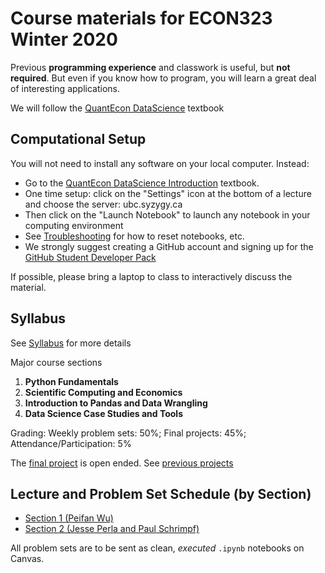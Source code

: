 # Course materials for ECON323 Winter 2020

Previous **programming experience** and classwork is useful, but **not required**.  But even if you know how to program, you will learn a great deal of interesting applications.

We will follow the [QuantEcon DataScience](https://datascience.quantecon.org/) textbook

## Computational Setup

You will not need to install any software on your local computer.  Instead:
- Go to the [QuantEcon DataScience Introduction](https://datascience.quantecon.org/introduction/) textbook.
- One time setup: click on the "Settings" icon at the bottom of a lecture and choose the server: ubc.syzygy.ca 
- Then click on the "Launch Notebook" to launch any notebook in your computing environment
- See [Troubleshooting](https://datascience.quantecon.org/introduction/troubleshooting.html) for how to reset notebooks, etc.
- We strongly suggest creating a GitHub account and signing up for the [GitHub Student Developer Pack](https://education.github.com/pack/)

If possible, please bring a laptop to class to interactively discuss the material.

## Syllabus
See [Syllabus](syllabus.md) for more details

Major course sections
1. **Python Fundamentals**
2. **Scientific Computing and Economics**
3. **Introduction to Pandas and Data Wrangling**
4. **Data Science Case Studies and Tools**

Grading: Weekly problem sets: 50%; Final projects: 45%; Attendance/Participation: 5%

The [final project](final_project.md) is open ended. See [previous projects](https://datascience.quantecon.org/projects.html)

## Lecture and Problem Set Schedule (by Section)
- [Section 1 (Peifan Wu)](schedule_1.md)
- [Section 2 (Jesse Perla and Paul Schrimpf)](schedule_2.md)

All problem sets are to be sent as clean, *executed* `.ipynb` notebooks on Canvas.